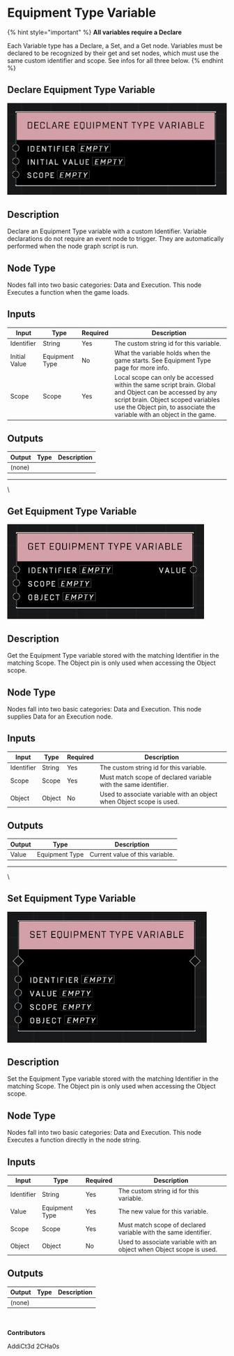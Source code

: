 # Equipment Type Variable

{% hint style="important" %}
**All variables require a Declare**

Each Variable type has a Declare, a Set, and a Get node. Variables must be declared to be recognized by their get and set nodes, which must use the same custom identifier and scope. See infos for all three below.
{% endhint %}

## Declare Equipment Type Variable

![](../../../.gitbook/assets/declare-equipment-type-variable.JPG)

## Description

Declare an Equipment Type variable with a custom Identifier. Variable declarations do not require an event node to trigger. They are automatically performed when the node graph script is run.

## Node Type

Nodes fall into two basic categories: Data and Execution. This node Executes a function when the game loads.

## Inputs

| Input         | Type           | Required | Description                                                                                                                                                                                                             |
| ------------- | -------------- | -------- | ----------------------------------------------------------------------------------------------------------------------------------------------------------------------------------------------------------------------- |
| Identifier    | String         | Yes      | The custom string id for this variable.                                                                                                                                                                                 |
| Initial Value | Equipment Type | No       | What the variable holds when the game starts. See Equipment Type page for more info.                                                                                                                                    |
| Scope         | Scope          | Yes      | Local scope can only be accessed within the same script brain. Global and Object can be accessed by any script brain. Object scoped variables use the Object pin, to associate the variable with an object in the game. |

## Outputs

| Output | Type | Description |
| ------ | ---- | ----------- |
| (none) |      |             |

***

\


## Get Equipment Type Variable

![](../../../.gitbook/assets/get-equipment-type-variable.JPG)

## Description

Get the Equipment Type variable stored with the matching Identifier in the matching Scope. The Object pin is only used when accessing the Object scope.

## Node Type

Nodes fall into two basic categories: Data and Execution. This node supplies Data for an Execution node.

## Inputs

| Input      | Type   | Required | Description                                                          |
| ---------- | ------ | -------- | -------------------------------------------------------------------- |
| Identifier | String | Yes      | The custom string id for this variable.                              |
| Scope      | Scope  | Yes      | Must match scope of declared variable with the same identifier.      |
| Object     | Object | No       | Used to associate variable with an object when Object scope is used. |

## Outputs

| Output | Type           | Description                     |
| ------ | -------------- | ------------------------------- |
| Value  | Equipment Type | Current value of this variable. |

***

\


## Set Equipment Type Variable

![](../../../.gitbook/assets/set-equipment-type-variable.JPG)

## Description

Set the Equipment Type variable stored with the matching Identifier in the matching Scope. The Object pin is only used when accessing the Object scope.

## Node Type

Nodes fall into two basic categories: Data and Execution. This node Executes a function directly in the node string.

## Inputs

| Input      | Type           | Required | Description                                                          |
| ---------- | -------------- | -------- | -------------------------------------------------------------------- |
| Identifier | String         | Yes      | The custom string id for this variable.                              |
| Value      | Equipment Type | Yes      | The new value for this variable.                                     |
| Scope      | Scope          | Yes      | Must match scope of declared variable with the same identifier.      |
| Object     | Object         | No       | Used to associate variable with an object when Object scope is used. |

## Outputs

| Output | Type | Description |
| ------ | ---- | ----------- |
| (none) |      |             |

\
\
**Contributors**

AddiCt3d 2CHa0s
